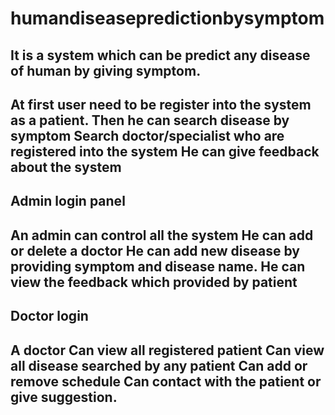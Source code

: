 # humandiseasepredictionbysymptom


It is a system which can be predict any disease of human by giving symptom.
--------------------------------------------------------------------------------
At first user need to be register into the system as a patient.
Then he can search disease by symptom
Search doctor/specialist who are registered into the system
He can give feedback about the system
--------------------------------------------
 Admin login panel
------------------------
An admin can control all the system
He can add or delete a doctor
He can add new disease by providing symptom and disease name.
He can view the feedback which provided by patient
------------------------------------------------------------
Doctor login
-------------------------------------------------------------
A doctor Can view all registered patient
Can view all disease searched by any patient
Can add or remove schedule
Can contact with the patient or give suggestion.
---------------------------------------------------------
